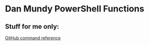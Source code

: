 # Dan Mundy PowerShell Functions

## Stuff for me only:

[GitHub command reference](https://privatebin.danmundy.com/?bb0d192a2bcd404a#6CXERhgkuCdqnFcp6ksWvvkvgTqVCtTwk66bm15y1Fiu)